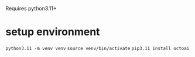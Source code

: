 Requires python3.11+

# setup environment
`python3.11 -m venv venv`
`source venv/bin/activate`
`pip3.11 install octoai`
